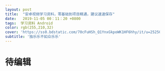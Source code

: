 ```yaml
---
layout: post
title:  "安卓视频学习资料，零基础到项目精通，建议速速保存"
date:   2019-11-05 00：11：20 +0800
tags:  学习资料 Android
color: rgb(255,210,32)
cover: 'https://ss0.bdstatic.com/70cFuHSh_Q1YnxGkpoWK1HF6hhy/it/u=2525036618,3076916394&fm=26&gp=0.jpg'
subtitle: '独乐乐不如众乐乐'
---
```


# 待编辑
